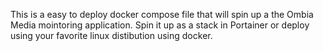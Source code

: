 This is a easy to deploy docker compose file that will spin up a the Ombia Media mointoring application. Spin it up as a stack in Portainer or deploy using your favorite linux distibution using docker.
